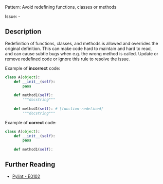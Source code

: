 Pattern: Avoid redefining functions, classes or methods

Issue: -

## Description

Redefinition of functions, classes, and methods is allowed and overrides the original definition. This can make code hard to maintain and hard to read, and can cause subtle bugs when e.g. the wrong method is called. Update or remove redefined code or ignore this rule to resolve the issue.


Example of **incorrect** code:

```python
class A(object):
    def __init__(self):
        pass
        
    def method1(self):
        """docstring"""
        
    def method1(self): # [function-redefined]
        """docstring"""
```

Example of **correct** code:

```python
class A(object):
    def __init__(self):
        pass
        
    def method1(self):
```

## Further Reading

* [Pylint - E0102](http://pylint-messages.wikidot.com/messages:e0102)
